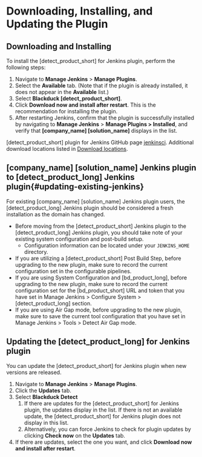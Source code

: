 # Downloading, Installing, and Updating the Plugin

## Downloading and Installing
To install the [detect_product_short] for Jenkins plugin, perform the following steps:

1. Navigate to **Manage Jenkins** > **Manage Plugins**.
1. Select the **Available** tab. (Note that if the plugin is already installed, it does not appear in the **Available** list.)
1. Select **Blackduck [detect_product_short]**.
1. Click **Download now and install after restart**. This is the recommendation for installing the plugin.
1. After restarting Jenkins, confirm that the plugin is successfully installed by navigating to **Manage Jenkins** > **Manage Plugins > Installed**, and verify that **[company_name] [solution_name]** displays in the list.

[detect_product_short] plugin for Jenkins GitHub page [jenkinsci](https://github.com/jenkinsci/blackduck-detect-plugin).
Additional download locations listed in [Download locations](../../downloadingandrunning/downloadlocations.html).

## [company_name] [solution_name] Jenkins plugin to [detect_product_long] Jenkins plugin{#updating-existing-jenkins}
For existing [company_name] [solution_name] Jenkins plugin users, the [detect_product_long] Jenkins plugin should be considered a fresh installation as the domain has changed.   
* Before moving from the [detect_product_short] Jenkins plugin to the [detect_product_long] Jenkins plugin, you should take note of your existing system configuration and post-build setup.   
   * Configuration information can be located under your `JENKINS_HOME` directory.   
* If you are utilizing a [detect_product_short] Post Build Step, before upgrading to the new plugin, make sure to record the current configuration set in the configurable pipelines.
* If you are using System Configuration and [bd_product_long], before upgrading to the new plugin, make sure to record the current configuration set for the [bd_product_short] URL and token that you have set in Manage Jenkins > Configure System > [detect_product_long] section.
* If you are using Air Gap mode, before upgrading to the new plugin, make sure to save the current tool configuration that you have set in Manage Jenkins > Tools > Detect Air Gap mode.

## Updating the [detect_product_long] for Jenkins plugin
You can update the [detect_product_short] for Jenkins plugin when new versions are released.

1. Navigate to **Manage Jenkins** > **Manage Plugins**.
1. Click the **Updates** tab.
1. Select **Blackduck Detect**
   1. If there are updates for the [detect_product_short] for Jenkins plugin, the updates display in the list. If there is not an available update, the [detect_product_short] for Jenkins plugin does not display in this list.
   1. Alternatively, you can force Jenkins to check for plugin updates by clicking **Check now** on the **Updates** tab.
1. If there are updates, select the one you want, and click **Download now and install after restart**.

<!-- Commenting out until the script is updated to support the current releases
## Migrating from plugin version 1.5.0
If you have already configured [company_name] [solution_name] for Jenkins across a number of jobs utilizing plugin version 1.5.0, Synopsys provides a script to make the process easier. The script automatically migrates the [company_name] [solution_name] for Jenkins post-build step in your FreeStyle jobs from the version 1.5.0 format to the new format. 
Run the script by copying and pasting it into the Jenkins Script Console, then clicking **Run**.  For more information, refer to [Jenkins console scripting](https://wiki.jenkins.io/display/JENKINS/Jenkins+Script+Console).

This script is run once by a Jenkins administrator after upgrading the plugin from 1.5.0. The script performs two transformations: one to the [company_name] [solution_name] system configuration, and the other to the post-build steps of FreeStyle jobs that were configured with version 1.5.0 of the plugin. The groovy script only makes changes to the FreeStyle jobs if the data migration is successful for that job because saving a Jenkins job erases unreadable data stored in that job. Therefore, Synopsys recommends migrating any other unreadable data from these jobs before running this script.

The migration script is available on [GitHub](https://github.com/jenkinsci/synopsys-detect-plugin/tree/master/groovy-scripts).

**Note:** Be careful if you use this script as it is an example that makes changes to jobs. -->

